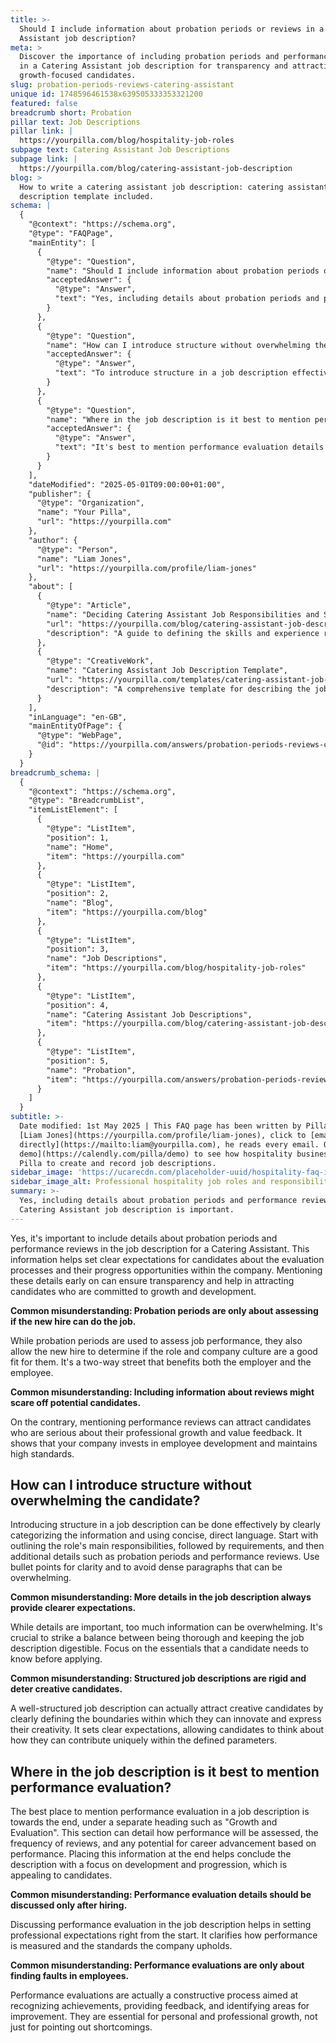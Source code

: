 ```yaml
---
title: >-
  Should I include information about probation periods or reviews in a Catering
  Assistant job description?
meta: >
  Discover the importance of including probation periods and performance reviews
  in a Catering Assistant job description for transparency and attracting
  growth-focused candidates.
slug: probation-periods-reviews-catering-assistant
unique id: 1748596461538x639505333353321200
featured: false
breadcrumb short: Probation
pillar text: Job Descriptions
pillar link: |
  https://yourpilla.com/blog/hospitality-job-roles
subpage text: Catering Assistant Job Descriptions
subpage link: |
  https://yourpilla.com/blog/catering-assistant-job-description
blog: >
  How to write a catering assistant job description: catering assistant job
  description template included.
schema: |
  {
    "@context": "https://schema.org",
    "@type": "FAQPage",
    "mainEntity": [
      {
        "@type": "Question",
        "name": "Should I include information about probation periods or reviews in a Catering Assistant job description?",
        "acceptedAnswer": {
          "@type": "Answer",
          "text": "Yes, including details about probation periods and performance reviews in a Catering Assistant job description is important. These details set clear expectations for candidates regarding evaluation processes and progression opportunities within the company. Transparency in these areas is crucial for attracting candidates who are dedicated to personal and professional growth."
        }
      },
      {
        "@type": "Question",
        "name": "How can I introduce structure without overwhelming the candidate?",
        "acceptedAnswer": {
          "@type": "Answer",
          "text": "To introduce structure in a job description effectively, outline the role's main responsibilities first, followed by requirements, and additional details like probation periods and performance reviews. Utilise bullet points to enhance clarity and avoid overwhelming candidates with dense text. Aim to provide essential information that is necessary for candidates before applying, maintaining a balance between being thorough and succinct."
        }
      },
      {
        "@type": "Question",
        "name": "Where in the job description is it best to mention performance evaluation?",
        "acceptedAnswer": {
          "@type": "Answer",
          "text": "It's best to mention performance evaluation details towards the end of a job description under a separate heading like 'Growth and Evaluation'. This section should detail how performance will be assessed, the frequency of reviews, and potential for career advancement based on performance. Placing this information at the end focuses on development and progression, appealing to candidates."
        }
      }
    ],
    "dateModified": "2025-05-01T09:00:00+01:00",
    "publisher": {
      "@type": "Organization",
      "name": "Your Pilla",
      "url": "https://yourpilla.com"
    },
    "author": {
      "@type": "Person",
      "name": "Liam Jones",
      "url": "https://yourpilla.com/profile/liam-jones"
    },
    "about": [
      {
        "@type": "Article",
        "name": "Deciding Catering Assistant Job Responsibilities and Skills",
        "url": "https://yourpilla.com/blog/catering-assistant-job-description",
        "description": "A guide to defining the skills and experience required for a Catering Assistant, helping employers craft effective job descriptions."
      },
      {
        "@type": "CreativeWork",
        "name": "Catering Assistant Job Description Template",
        "url": "https://yourpilla.com/templates/catering-assistant-job-description",
        "description": "A comprehensive template for describing the job role, responsibilities, and required qualifications of a Catering Assistant."
      }
    ],
    "inLanguage": "en-GB",
    "mainEntityOfPage": {
      "@type": "WebPage",
      "@id": "https://yourpilla.com/answers/probation-periods-reviews-catering-assistant"
    }
  }
breadcrumb_schema: |
  {
    "@context": "https://schema.org",
    "@type": "BreadcrumbList",
    "itemListElement": [
      {
        "@type": "ListItem",
        "position": 1,
        "name": "Home",
        "item": "https://yourpilla.com"
      },
      {
        "@type": "ListItem",
        "position": 2,
        "name": "Blog",
        "item": "https://yourpilla.com/blog"
      },
      {
        "@type": "ListItem",
        "position": 3,
        "name": "Job Descriptions",
        "item": "https://yourpilla.com/blog/hospitality-job-roles"
      },
      {
        "@type": "ListItem",
        "position": 4,
        "name": "Catering Assistant Job Descriptions",
        "item": "https://yourpilla.com/blog/catering-assistant-job-description"
      },
      {
        "@type": "ListItem",
        "position": 5,
        "name": "Probation",
        "item": "https://yourpilla.com/answers/probation-periods-reviews-catering-assistant"
      }
    ]
  }
subtitle: >-
  Date modified: 1st May 2025 | This FAQ page has been written by Pilla Founder,
  [Liam Jones](https://yourpilla.com/profile/liam-jones), click to [email Liam
  directly](https://mailto:liam@yourpilla.com), he reads every email. Or [book a
  demo](https://calendly.com/pilla/demo) to see how hospitality businesses use
  Pilla to create and record job descriptions.
sidebar_image: 'https://ucarecdn.com/placeholder-uuid/hospitality-faq-image.jpg'
sidebar_image_alt: Professional hospitality job roles and responsibilities
summary: >-
  Yes, including details about probation periods and performance reviews in a
  Catering Assistant job description is important.
---
```

Yes, it's important to include details about probation periods and performance reviews in the job description for a Catering Assistant. This information helps set clear expectations for candidates about the evaluation processes and their progress opportunities within the company. Mentioning these details early on can ensure transparency and help in attracting candidates who are committed to growth and development.

**Common misunderstanding: Probation periods are only about assessing if the new hire can do the job.**

While probation periods are used to assess job performance, they also allow the new hire to determine if the role and company culture are a good fit for them. It's a two-way street that benefits both the employer and the employee.

**Common misunderstanding: Including information about reviews might scare off potential candidates.**

On the contrary, mentioning performance reviews can attract candidates who are serious about their professional growth and value feedback. It shows that your company invests in employee development and maintains high standards.

## How can I introduce structure without overwhelming the candidate?

Introducing structure in a job description can be done effectively by clearly categorizing the information and using concise, direct language. Start with outlining the role's main responsibilities, followed by requirements, and then additional details such as probation periods and performance reviews. Use bullet points for clarity and to avoid dense paragraphs that can be overwhelming.

**Common misunderstanding: More details in the job description always provide clearer expectations.**

While details are important, too much information can be overwhelming. It's crucial to strike a balance between being thorough and keeping the job description digestible. Focus on the essentials that a candidate needs to know before applying.

**Common misunderstanding: Structured job descriptions are rigid and deter creative candidates.**

A well-structured job description can actually attract creative candidates by clearly defining the boundaries within which they can innovate and express their creativity. It sets clear expectations, allowing candidates to think about how they can contribute uniquely within the defined parameters.

## Where in the job description is it best to mention performance evaluation?

The best place to mention performance evaluation in a job description is towards the end, under a separate heading such as "Growth and Evaluation". This section can detail how performance will be assessed, the frequency of reviews, and any potential for career advancement based on performance. Placing this information at the end helps conclude the description with a focus on development and progression, which is appealing to candidates.

**Common misunderstanding: Performance evaluation details should be discussed only after hiring.**

Discussing performance evaluation in the job description helps in setting professional expectations right from the start. It clarifies how performance is measured and the standards the company upholds.

**Common misunderstanding: Performance evaluations are only about finding faults in employees.**

Performance evaluations are actually a constructive process aimed at recognizing achievements, providing feedback, and identifying areas for improvement. They are essential for personal and professional growth, not just for pointing out shortcomings.
